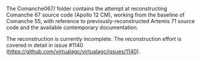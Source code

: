 The Comanche067/ folder contains the attempt at reconstructing Comanche 67 source code (Apollo 12 CM), working from the baseline of Comanche 55, with reference to previously-reconstructed Artemis 71 source code and the available contemporary documentation.

The reconstruction is currently incomplete.  The reconstruction effort is covered in detail in issue #1140 (https://github.com/virtualagc/virtualagc/issues/1140).

